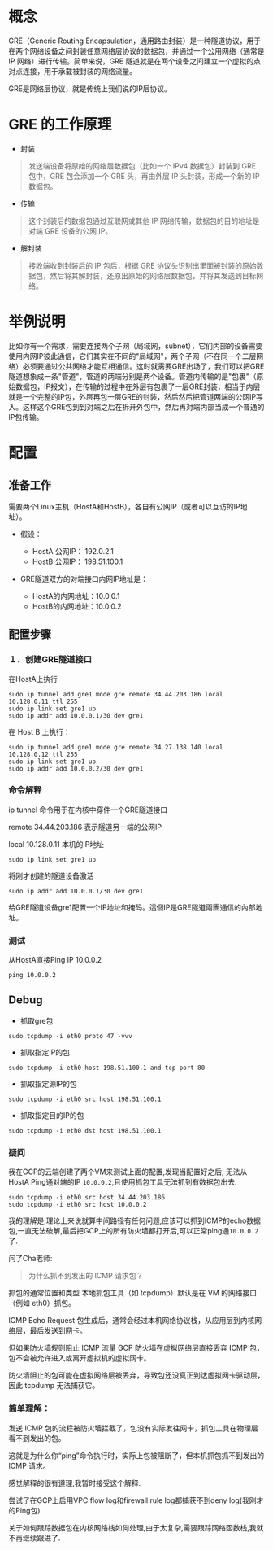 # 概念

GRE（Generic Routing Encapsulation，通用路由封装）是一种隧道协议，用于在两个网络设备之间封装任意网络层协议的数据包，并通过一个公用网络（通常是 IP 网络）进行传输。简单来说，GRE 隧道就是在两个设备之间建立一个虚拟的点对点连接，用于承载被封装的网络流量。

GRE是网络层协议，就是传统上我们说的IP层协议。


# GRE 的工作原理

- 封装
> 发送端设备将原始的网络层数据包（比如一个 IPv4 数据包）封装到 GRE 包中，GRE 包会添加一个 GRE 头，再由外层 IP 头封装，形成一个新的 IP 数据包。

- 传输
> 这个封装后的数据包通过互联网或其他 IP 网络传输，数据包的目的地址是对端 GRE 设备的公网 IP。

- 解封装
> 接收端收到封装后的 IP 包后，根据 GRE 协议头识别出里面被封装的原始数据包，然后将其解封装，还原出原始的网络层数据包，并将其发送到目标网络。


# 举例说明


比如你有一个需求，需要连接两个子网（局域网，subnet），它们内部的设备需要使用内网IP彼此通信，它们其实在不同的"局域网"，两个子网（不在同一个二层网络）必须要通过公共网络才能互相通信。这时就需要GRE出场了，我们可以把GRE隧道想象成一条"管道"，管道的两端分别是两个设备。管道内传输的是"包裹"（原始数据包，IP报文），在传输的过程中在外层有包裹了一层GRE封装，相当于内层就是一个完整的IP包，外层再包一层GRE的封装，然后然后把管道两端的公网IP写入。这样这个GRE包到到对端之后在拆开外包中，然后再对端内部当成一个普通的IP包传输。

# 配置

## 准备工作

需要两个Linux主机（HostA和HostB），各自有公网IP（或者可以互访的IP地址）。

- 假设：
    - HostA 公网IP： 192.0.2.1
    - HostB 公网IP： 198.51.100.1

- GRE隧道双方的对端接口内网IP地址是：
    - HostA的内网地址：10.0.0.1
    - HostB的内网地址：10.0.0.2





## 配置步骤

### １．创建GRE隧道接口

在HostA上执行

```
sudo ip tunnel add gre1 mode gre remote 34.44.203.186 local 10.128.0.11 ttl 255
sudo ip link set gre1 up
sudo ip addr add 10.0.0.1/30 dev gre1
```
在 Host B 上执行：

```
sudo ip tunnel add gre1 mode gre remote 34.27.138.140 local 10.128.0.12 ttl 255
sudo ip link set gre1 up
sudo ip addr add 10.0.0.2/30 dev gre1
```

### 命令解释

ip tunnel 命令用于在内核中穿件一个GRE隧道接口

remote 34.44.203.186 表示隧道另一端的公网IP

local 10.128.0.11 本机的IP地址

```
sudo ip link set gre1 up
```

将刚才创建的隧道设备激活

```
sudo ip addr add 10.0.0.1/30 dev gre1
```
给GRE隧道设备gre1配置一个IP地址和掩码。這個IP是GRE隧道兩團通信的內部地址。


### 测试

从HostA直接Ping IP 10.0.0.2

```
ping 10.0.0.2
```


## Debug



- 抓取gre包
```
sudo tcpdump -i eth0 proto 47 -vvv
```

- 抓取指定IP的包
```
sudo tcpdump -i eth0 host 198.51.100.1 and tcp port 80
```

- 抓取指定源IP的包
```
sudo tcpdump -i eth0 src host 198.51.100.1
```

- 抓取指定目的IP的包
```
sudo tcpdump -i eth0 dst host 198.51.100.1
```


### 疑问

我在GCP的云端创建了两个VM来测试上面的配置,发现当配置好之后, 无法从HostA Ping通对端的IP `10.0.0.2`,且使用抓包工具无法抓到有数据包出去.


```
sudo tcpdump -i eth0 src host 34.44.203.186
sudo tcpdump -i eth0 src host 10.0.0.2
```

我的理解是,理论上来说就算中间路径有任何问题,应该可以抓到ICMP的echo数据包,一直无法破解,最后把GCP上的所有防火墙都打开后,可以正常ping通`10.0.0.2`了.

问了Cha老师:

> 为什么抓不到发出的 ICMP 请求包？

抓包的通常位置和类型
本地抓包工具（如 tcpdump）默认是在 VM 的网络接口（例如 eth0）抓包。

ICMP Echo Request 包生成后，通常会经过本机网络协议栈，从应用层到内核网络层，最后发送到网卡。

但如果防火墙规则阻止 ICMP 流量
GCP 防火墙在虚拟网络层直接丢弃 ICMP 包，包不会被允许进入或离开虚拟机的虚拟网卡。

防火墙阻止的包可能在虚拟网络层被丢弃，导致包还没真正到达虚拟网卡驱动层，因此 tcpdump 无法捕获它。

### 简单理解：
发送 ICMP 包的流程被防火墙拦截了，包没有实际发往网卡，抓包工具在物理层看不到发出的包。

这就是为什么你“ping”命令执行时，实际上包被阻断了，但本机抓包抓不到发出的 ICMP 请求。

感觉解释的很有道理,我暂时接受这个解释.

尝试了在GCP上启用VPC flow log和firewall rule log都捕获不到deny log(我刚才的Ping包)

关于如何跟踪数据包在内核网络栈如何处理,由于太复杂,需要跟踪网络函数栈,我就不再继续跟进了.



